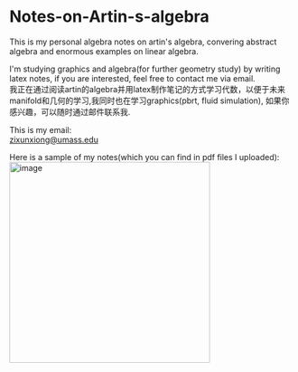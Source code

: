 # Notes-on-Artin-s-algebra
This is my personal algebra notes on artin's algebra, convering abstract algebra and enormous examples on linear algebra.

I'm studying graphics and algebra(for further geometry study) by writing latex notes, if you are interested, feel free to contact me via email.<br>
我正在通过阅读artin的algebra并用latex制作笔记的方式学习代数，以便于未来manifold和几何的学习,我同时也在学习graphics(pbrt, fluid simulation), 如果你感兴趣，可以随时通过邮件联系我.<br>

This is my email:<br>
zixunxiong@umass.edu <br>

Here is a sample of my notes(which you can find in pdf files I uploaded):
<img width="355" alt="image" src="https://user-images.githubusercontent.com/116760304/216772099-d20c1621-8612-4a1c-879f-6b85e1ed733f.png">




